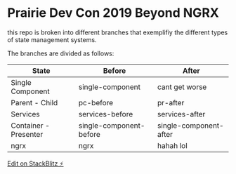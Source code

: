 # Prairie Dev Con 2019 Beyond NGRX

this repo is broken into different branches that exemplifiy the different types of state management systems.

The branches are divided as follows:

| State                 | Before                  | After                  |
| --------------------- | ----------------------- | ---------------------- |
| Single Component      | single-component        | cant get worse         |
| Parent - Child        | pc-before               | pr-after               |
| Services              | services-before         | services-after         |
| Container - Presenter | single-component-before | single-component-after |
| ngrx                  | ngrx                    | hahah lol              |

[Edit on StackBlitz ⚡️](https://stackblitz.com/edit/angular-eu3tlx)
